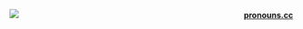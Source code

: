 ![](https://64.media.tumblr.com/645475bb6a177689c4e19a3905c26c06/58f4194fa81ca64d-35/s2048x3072/23a6cf2b7bb4bef4cd8a087a707ab35dfc6415fa.pnj)
                            [**pronouns.cc**](https://pronouns.cc/rotten-hound)
